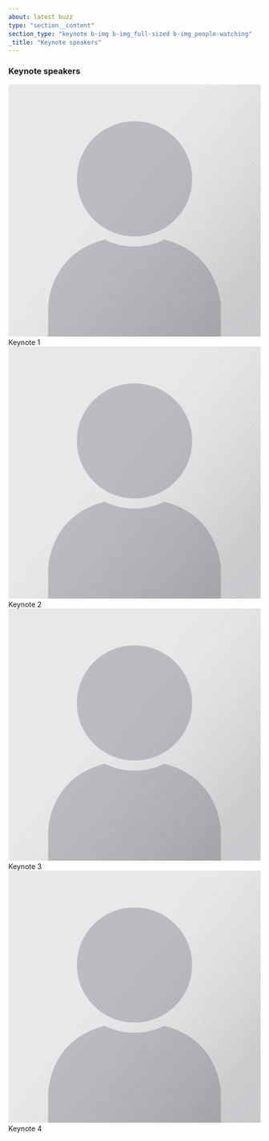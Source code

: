 ```yaml
---
about: latest buzz
type: "section__content"
section_type: "keynote b-img b-img_full-sized b-img_people-watching"
_title: "Keynote speakers"
---
```

<h3 class="b-section__title">Keynote speakers</h3>
<div class="b-keynote">
<div id="" class="b-keynote__speaker">
    <img class="b-keynote__img" src="/images/2020/people/Portrait_Placeholder.png">
    <span class="b-keynote__name">Keynote 1</span>
    <!-- <span class="b-keynote__name"><a href="/2019/speakers#ash-coleman">Ash Coleman</a></span> -->
</div>
<div id="" class="b-keynote__speaker">
    <img class="b-keynote__img" src="/images/2020/people/Portrait_Placeholder.png">
    <span class="b-keynote__name">Keynote 2</span>
    <!-- <span class="b-keynote__name"><a href="/2019/speakers/#sarah-wells">Sarah Wells</a></span> -->
</div>
<div id="" class="b-keynote__speaker">
    <img class="b-keynote__img" src="/images/2020/people/Portrait_Placeholder.png">
    <span class="b-keynote__name">Keynote 3</span>
    <!-- <span class="b-keynote__name"><a href="/2019/speakers#sal-freudenberg">Sal Freudenberg</a></span> -->
</div>
<div id="" class="b-keynote__speaker">
    <img class="b-keynote__img" src="/images/2020/people/Portrait_Placeholder.png">
    <span class="b-keynote__name">Keynote 4</span>
    <!-- <span class="b-keynote__name"><a href="/2019/speakers#angie-jones">Angie Jones</a></span> -->
</div>
</div>
